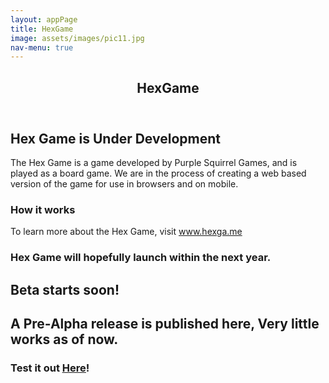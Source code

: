 ```yaml
---
layout: appPage
title: HexGame
image: assets/images/pic11.jpg
nav-menu: true
---
```


<!-- Main -->
<div id="main" class="alt">

<!-- One -->
<section id="one">
	<div class="inner">
		<header class="major">
			<h1>HexGame</h1>
		</header>

<!-- Content -->
<h2 id="content">Hex Game is Under Development</h2>
<p>The Hex Game is a game developed by Purple Squirrel Games, and is played as a board game. We are in the process of creating a web based version of the game for use in browsers and on mobile. </p>
<div class="row">
	<div class="6u 12u$(small)">
		<h3>How it works</h3>
		<p>To learn more about the Hex Game, visit <a href="http://www.hexga.me">www.hexga.me</a> </p>
	</div>
	
	
<section id="download" class="download bg-primary text-center">
        <div class="container">
            <div class="row">
                <div class="col-md-8 col-md-offset-2">
                    <h3 class="section-heading">Hex Game will hopefully launch within the next year.</h3>
                    <p></p>
                        <h2>			Beta starts soon!</h2>
			<p></p>
			<h2> A Pre-Alpha release is published here, Very little works as of now. </h2>
			<p></p>
			<h3> Test it out <u><a href="https://randomdude583.github.io/HexGame/">Here</a></u>! </h3>
		</div>
            </div>
        </div>
    </section>
	
	




